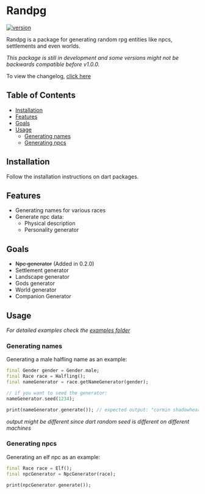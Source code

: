 # Randpg <!-- omit in toc -->

[![version](https://img.shields.io/badge/version-0.2.0-green.svg)](https://semver.org)

Randpg is a package for generating random rpg entities like npcs, settlements and even worlds.

*This package is still in development and some versions might not be backwards compatible before v1.0.0.*

To view the changelog, [click here](./CHANGELOG.md)

## Table of Contents <!-- omit in toc -->

- [Installation](#installation)
- [Features](#features)
- [Goals](#goals)
- [Usage](#usage)
  - [Generating names](#generating-names)
  - [Generating npcs](#generating-npcs)

## Installation

Follow the installation instructions on dart packages.

## Features

* Generating names for various races
* Generate npc data:
  * Physical description
  * Personality generator

## Goals

- ~~Npc generator~~ (Added in 0.2.0)
- Settlement generator
- Landscape generator
- Gods generator
- World generator
- Companion Generator

## Usage

*For detailed examples check the [examples folder](./examples/)*

### Generating names

Generating a male halfling name as an example:

```dart
final Gender gender = Gender.male;
final Race race = Halfling();
final nameGenerator = race.getNameGenerator(gender);

// if you want to seed the generator:
nameGenerator.seed(1234);

print(nameGenerator.generate()); // expected output: "cormin shadowheart"
```
*output might be different since dart random seed is different on different machines* 

### Generating npcs

Generating an elf npc as an example:
```dart
final Race race = Elf();
final npcGenerator = NpcGenerator(race);

print(npcGenerator.generate());
```